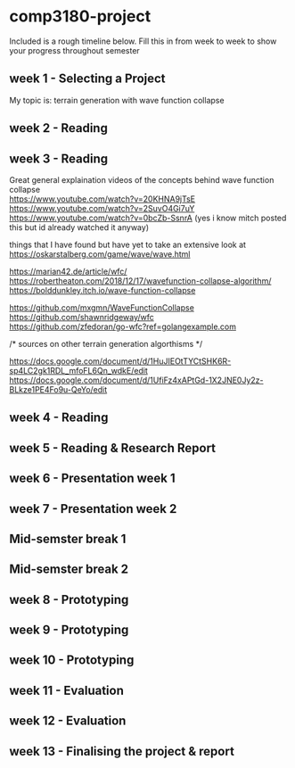 # comp3180-project

Included is a rough timeline below. Fill this in from week to week to show your progress throughout semester

## week 1 - Selecting a Project

My topic is: terrain generation with wave function collapse

## week 2 - Reading

## week 3 - Reading
Great general explaination videos of the concepts behind wave function collapse  
https://www.youtube.com/watch?v=20KHNA9jTsE  
https://www.youtube.com/watch?v=2SuvO4Gi7uY  
https://www.youtube.com/watch?v=0bcZb-SsnrA (yes i know mitch posted this but id already watched it anyway)  

things that I have found but have yet to take an extensive look at  
https://oskarstalberg.com/game/wave/wave.html  

https://marian42.de/article/wfc/  
https://robertheaton.com/2018/12/17/wavefunction-collapse-algorithm/  
https://bolddunkley.itch.io/wave-function-collapse  

https://github.com/mxgmn/WaveFunctionCollapse  
https://github.com/shawnridgeway/wfc  
https://github.com/zfedoran/go-wfc?ref=golangexample.com  

/* sources on other terrain generation algorthisms */

https://docs.google.com/document/d/1HuJIEOtTYCtSHK6R-sp4LC2gk1RDL_mfoFL6Qn_wdkE/edit  
https://docs.google.com/document/d/1UfiFz4xAPtGd-1X2JNE0Jy2z-BLkze1PE4Fo9u-QeYo/edit  

## week 4 - Reading

## week 5 - Reading & Research Report

## week 6 - Presentation week 1

## week 7 - Presentation week 2

## Mid-semster break 1

## Mid-semster break 2

## week 8 - Prototyping

## week 9 - Prototyping

## week 10 - Prototyping

## week 11 - Evaluation

## week 12 - Evaluation

## week 13 - Finalising the project & report
